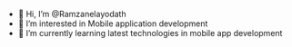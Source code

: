 - 👋 Hi, I’m @Ramzanelayodath
- 👀 I’m interested in Mobile application development
- 🌱 I’m currently learning latest technologies in mobile app development
<!---
Ramzanelayodath/Ramzanelayodath is a ✨ special ✨ repository because its `README.md` (this file) appears on your GitHub profile.
You can click the Preview link to take a look at your changes.
--->
